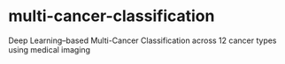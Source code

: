 # multi-cancer-classification
Deep Learning–based Multi-Cancer Classification across 12 cancer types using medical imaging
